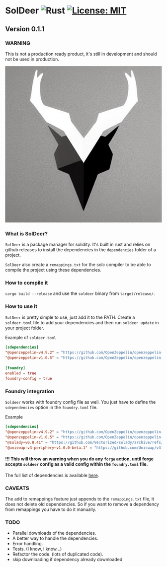 # SolDeer ![Rust][rust-badge] [![License: MIT][license-badge]][license]

## Version 0.1.1

### WARNING

This is not a production ready product, it's still in development and should not be used in production.

[rust-badge]: https://img.shields.io/badge/Built%20with%20-Rust-e43716.svg
[license]: https://opensource.org/licenses/MIT
[license-badge]: https://img.shields.io/badge/License-MIT-blue.svg

<p align="center">
  <img src="./soldeer.jpeg" />
</p>

### What is SolDeer?

`SolDeer` is a package manager for solidity.
It's built in rust and relies on github releases to install the dependencies in the `dependencies` folder of a project.

`SolDeer` also create a `remappings.txt` for the solc compiler to be able to compile the project using these dependencies.

### How to compile it

`cargo build --release` and use the `soldeer` binary from `target/release/`.

### How to use it

`SolDeer` is pretty simple to use, just add it to the PATH. Create a `soldeer.toml` file to add your dependencies and then run `soldeer update` in your project folder.

Example of `soldeer.toml`

```toml
[sdependencies]
"@openzeppelin~v4.9.2" = "https://github.com/OpenZeppelin/openzeppelin-contracts/archive/refs/tags/v4.9.2.zip"
"@openzeppelin~v1.0.5" = "https://github.com/OpenZeppelin/openzeppelin-contracts/archive/refs/tags/v1.0.5.zip"

[foundry]
enabled = true
foundry-config = true
```

### Foundry integration

`Soldeer` works with foundry config file as well. You just have to define the `sdependencies` option in the `foundry.toml` file.

Example

```toml
[sdependencies]
"@openzeppelin~v4.9.2" = "https://github.com/OpenZeppelin/openzeppelin-contracts/archive/refs/tags/v4.9.2.zip"
"@openzeppelin~v1.0.5" = "https://github.com/OpenZeppelin/openzeppelin-contracts/archive/refs/tags/v1.0.5.zip"
"@solady~v0.0.41" = "https://github.com/Vectorized/solady/archive/refs/tags/v0.0.41.zip"
"@uniswap-v3-periphery~v1.0.0-beta.1" = "https://github.com/Uniswap/v3-periphery/archive/refs/tags/v1.0.0-beta.1.zip"
```

#### !!! This will throw an warning when you do any `forge` action, until forge accepts `soldeer` config as a valid config within the `foundry.toml` file.

The full list of dependencies is available [here](./all_dependencies.toml).

### CAVEATS

The add to remappings feature just appends to the `remappings.txt` file, it does not delete old dependencies. So if you want to remove a dependency from remappings you have to do it manually.

### TODO

- Parallel downloads of the dependencies.
- A better way to handle the dependencies.
- Error handling.
- Tests. (I know, I know...)
- Refactor the code. (lots of duplicated code).
- skip downloading if dependency already downloaded
